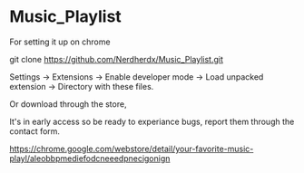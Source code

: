 # Music_Playlist

For setting it up on chrome

git clone https://github.com/Nerdherdx/Music_Playlist.git

Settings -> Extensions -> Enable developer mode -> Load unpacked extension -> Directory with these files.

Or download through the store,


It's in early access so be ready to experiance bugs, report them through the contact form.

https://chrome.google.com/webstore/detail/your-favorite-music-playl/aleobbpmediefodcneeedpnecigonign


